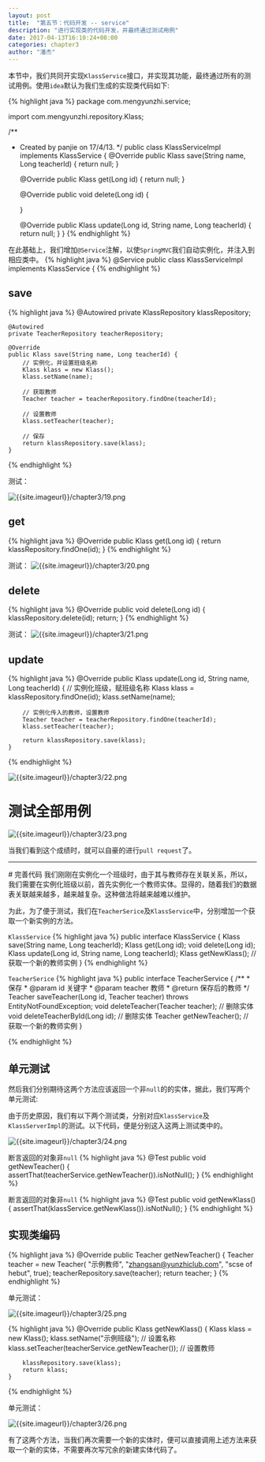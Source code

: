 ```yaml
---
layout: post
title:  "第五节：代码开发 -- service"
description: "进行实现类的代码开发，并最终通过测试用例"
date: 2017-04-13T16:10:24+08:00
categories: chapter3
author: "潘杰"
---
```

本节中，我们共同开实现`KlassService`接口，并实现其功能，最终通过所有的测试用例。使用`idea`默认为我们生成的实现类代码如下:

{% highlight java %}
package com.mengyunzhi.service;

import com.mengyunzhi.repository.Klass;

/**
 * Created by panjie on 17/4/13.
 */
public class KlassServiceImpl implements KlassService {
    @Override
    public Klass save(String name, Long teacherId) {
        return null;
    }

    @Override
    public Klass get(Long id) {
        return null;
    }

    @Override
    public void delete(Long id) {

    }

    @Override
    public Klass update(Long id, String name, Long teacherId) {
        return null;
    }
}
{% endhighlight %}

在此基础上，我们增加`@Service`注解，以使`SpringMVC`我们自动实例化，并注入到相应类中。
{% highlight java %}
@Service
public class KlassServiceImpl implements KlassService {
{% endhighlight %}

## save
{% highlight java %}
    @Autowired
    private KlassRepository klassRepository;

    @Autowired
    private TeacherRepository teacherRepository;

    @Override
    public Klass save(String name, Long teacherId) {
        // 实例化，并设置班级名称
        Klass klass = new Klass();
        klass.setName(name);

        // 获取教师
        Teacher teacher = teacherRepository.findOne(teacherId);

        // 设置教师
        klass.setTeacher(teacher);

        // 保存
        return klassRepository.save(klass);
    }
{% endhighlight %}


测试：

![{{site.imageurl}}/chapter3/19.png]({{site.imageurl}}/chapter3/19.png)

## get
{% highlight java %}
    @Override
    public Klass get(Long id) {
        return klassRepository.findOne(id);
    }
{% endhighlight %}

测试：
![{{site.imageurl}}/chapter3/20.png]({{site.imageurl}}/chapter3/20.png)

## delete
{% highlight java %}
    @Override
    public void delete(Long id) {
        klassRepository.delete(id);
        return;
    }
{% endhighlight %}

测试：
![{{site.imageurl}}/chapter3/21.png]({{site.imageurl}}/chapter3/21.png)

## update
{% highlight java %}
    @Override
    public Klass update(Long id, String name, Long teacherId) {
        // 实例化班级，赋班级名称
        Klass klass = klassRepository.findOne(id);
        klass.setName(name);

        // 实例化传入的教师，设置教师
        Teacher teacher = teacherRepository.findOne(teacherId);
        klass.setTeacher(teacher);

        return klassRepository.save(klass);
    }
{% endhighlight %}

![{{site.imageurl}}/chapter3/22.png]({{site.imageurl}}/chapter3/22.png)

# 测试全部用例

![{{site.imageurl}}/chapter3/23.png]({{site.imageurl}}/chapter3/23.png)

当我们看到这个成绩时，就可以自豪的进行`pull request`了。

<hr />
# 完善代码
我们刚刚在实例化一个班级时，由于其与教师存在关联关系，所以，我们需要在实例化班级以前，首先实例化一个教师实体。显得的，随着我们的数据表关联越来越多，越来越复杂。这种做法将越来越难以维护。

为此，为了便于测试，我们在`TeacherSerice`及`KlassService`中，分别增加一个获取一个新实例的方法。

`KlassService`
{% highlight java %}
public interface KlassService {
    Klass save(String name, Long teacherId);
    Klass get(Long id);
    void delete(Long id);
    Klass update(Long id, String name, Long teacherId);
    Klass getNewKlass();    // 获取一个新的教师实例
}
{% endhighlight %}

`TeacherSerice`
{% highlight java %}
public interface TeacherService {
    /**
     * 保存
     * @param id 关键字
     * @param teacher 教师
     * @return 保存后的教师
     */
    Teacher saveTeacher(Long id, Teacher teacher) throws EntityNotFoundException;
    void deleteTeacher(Teacher teacher);    // 删除实体
    void deleteTeacherById(Long id);        // 删除实体
    Teacher getNewTeacher();                // 获取一个新的教师实例
}

{% endhighlight %}

## 单元测试
然后我们分别期待这两个方法应该返回一个非`null`的的实体，据此，我们写两个单元测试:

由于历史原因，我们有以下两个测试类，分别对应`KlassService`及`KlassServerImpl`的测试。以下代码，便是分别这入这两上测试类中的。


![{{site.imageurl}}/chapter3/24.png]({{site.imageurl}}/chapter3/24.png)

断言返回的对象非`null`
{% highlight java %}
    @Test
    public void getNewTeacher() {
        assertThat(teacherService.getNewTeacher()).isNotNull();
    }
{% endhighlight %}

断言返回的对象非`null`
{% highlight java %}
    @Test
    public void getNewKlass() {
        assertThat(klassService.getNewKlass()).isNotNull();
    }
{% endhighlight %}

## 实现类编码

{% highlight java %}
    @Override
    public Teacher getNewTeacher() {
        Teacher teacher = new Teacher(
                "示例教师",
                "zhangsan@yunzhiclub.com",
                "scse of hebut",
                true);
        teacherRepository.save(teacher);
        return teacher;
    }
{% endhighlight %}

单元测试：

![{{site.imageurl}}/chapter3/25.png]({{site.imageurl}}/chapter3/25.png)

{% highlight java %}
    @Override
    public Klass getNewKlass() {
        Klass klass = new Klass();
        klass.setName("示例班级");                               // 设置名称
        klass.setTeacher(teacherService.getNewTeacher());       // 设置教师

        klassRepository.save(klass);
        return klass;
    }
{% endhighlight %}

单元测试：

![{{site.imageurl}}/chapter3/26.png]({{site.imageurl}}/chapter3/26.png)

有了这两个方法，当我们再次需要一个新的实体时，便可以直接调用上述方法来获取一个新的实体，不需要再次写冗余的新建实体代码了。


